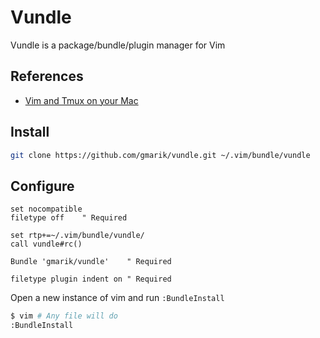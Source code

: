 Vundle
============================
Vundle is a package/bundle/plugin manager for Vim

References
-----------
* [Vim and Tmux on your Mac](http://fideloper.com/mac-vim-tmux)

Install
--------
```bash
git clone https://github.com/gmarik/vundle.git ~/.vim/bundle/vundle
```

Configure
---------
```VimL
set nocompatible
filetype off    " Required

set rtp+=~/.vim/bundle/vundle/
call vundle#rc()

Bundle 'gmarik/vundle'    " Required

filetype plugin indent on " Required
```

Open a new instance of vim and run `:BundleInstall`
```bash
$ vim # Any file will do
:BundleInstall
```
